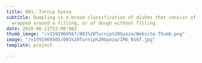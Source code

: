 ```yaml
---
title: 001. Turnip Gyoza
subtitle: Dumpling is a broad classification of dishes that consist of pieces of dough
  wrapped around a filling, or of dough without filling.
date: 2020-06-11T12:00:00Z
thumb_image: "/v1591969567/001%20Turnip%20Gyoza/Website-Thumb.png"
image: "/v1591969565/001%20Turnip%20Gyoza/IMG_0167.jpg"
template: project

---
```

